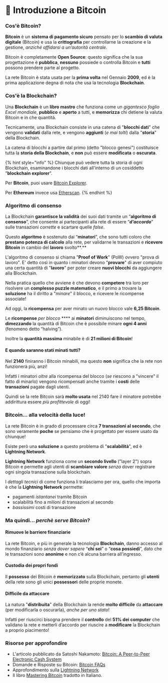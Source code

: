 # 📖 Introduzione a Bitcoin

### Cos'è Bitcoin?

**Bitcoin** è un **sistema di pagamento sicuro** pensato per lo **scambio di valuta digitale** (Bitcoin) e usa la **crittografia** per controllarne la creazione e la gestione, _anziché affidarsi a un’autorità centrale_.

Bitcoin è completamente **Open Source**: questo significa che la sua progettazione è **pubblica**, **nessuno** possiede o controlla Bitcoin e **tutti** possono prendere parte al progetto.

La rete Bitcoin è stata usata per la **prima volta** nel Gennaio **2009**, ed è la prima applicazione degna di nota che usa la tecnologia **Blockchain**.

### Cos'è la Blockchain?

Una **Blockchain** è un **libro mastro** che funziona come un _gigantesco foglio Excel mondiale_, **pubblico** e **aperto** a tutti, e **memorizza** chi detiene la valuta Bitcoin e in che quantità.

Tecnicamente, una Blockchain consiste in una catena di "**blocchi dati**" che vengono **validati** dalla rete, e vengono **aggiunti** (_e mai tolti_) dalla "**storia**" della Blockchain.&#x20;

La catena di blocchi a partire dal primo (detto "blocco genesi") costituisce tutta la **storia della Blockchain**, e **non** può essere **modificata** o **oscurata**.

{% hint style="info" %}
Chiunque può vedere tutta la storia di ogni Blockchain, esaminandone i blocchi dati all'interno di un cosiddetto "**blockchain explorer**".&#x20;

Per **Bitcoin**, puoi usare [Bitcoin Explorer](https://www.blockchain.com/explorer).

Per **Ethereum** invece usa [Etherscan](https://etherscan.io/).
{% endhint %}

### Algoritmo di consenso&#x20;

La Blockchain **garantisce la validità** dei suoi dati tramite un “**algoritmo di consenso**”, che consente ai partecipanti alla rete di essere “_**d’accordo**_” sulle transazioni _corrette_ e scartare quelle _false_.

Questo **algoritmo** è sostenuto dai “**minatori**”, che sono tutti coloro che **prestano potenza di calcolo** alla rete, per validarne le transazioni e **ricevere Bitcoin** in cambio del **lavoro** svolto**.**

L'algoritmo di consenso si chiama "**Proof of Work**" (PoW) ovvero "prova di lavoro". E' detto così in quanto i minatori devono "**provare**" di aver compiuto una certa quantità di "**lavoro**" per poter creare **nuovi blocchi** da aggiungere alla Blockchain.

Nella pratica quello che avviene è che devono **competere** tra loro per risolvere un **complesso puzzle matematico**, e il primo a trovare la **soluzione** ha il diritto a "_minare_" il blocco, e ricevere le ricompense associate!

Ad oggi, la **ricompensa** per aver minato un nuovo blocco vale **6,25 Bitcoin**.

Le **ricompense** _per blocco_ **** ai **minatori** diminuiscono nel tempo, **dimezzando** la quantità di Bitcoin che è possibile minare **ogni 4 anni** (fenomeno detto “halving”).

Inoltre la **quantità massima** minabile è di **21 milioni di Bitcoin**!

#### E quando saranno stati minati tutti?

Nel **2140** finiranno i Bitcoin minabili, ma questo **non** significa che la rete non funzionerà più, anzi!

Infatti i minatori _oltre_ alla ricompensa del blocco (_se_ riescono a "vincere" il fatto di minarlo) vengono ricompensati anche tramite i **costi** delle **transazioni** pagate dagli utenti.

Quindi se la rete Bitcoin sarà **molto usata** nel 2140 fare il minatore potrebbe addirittura essere _più profittevole_ di oggi!&#x20;

### Bitcoin... alla velocità della luce!

La rete Bitcoin è in grado di processare circa **7 transazioni al secondo**, che sono veramente **poche** se pensiamo che è progettato per essere usato da chiunque!

Esiste però una **soluzione** a questo problema di "**scalabilità**", ed è **Lightning Network**.&#x20;

**Lightning Network** funziona come un **secondo livello** ("layer 2") sopra Bitcoin e permette agli utenti di **scambiare valore** _senza_ dover registrare ogni singola transazione sulla blockchain.

I _dettagli tecnici_ di come funziona li tralasciamo per ora, quello che importa è che la **Lightning Network** permette:

* pagamenti _istantanei_ tramite Bitcoin
* scalabilità fino a _milioni_ di transazioni al secondo
* _bassissimi_ costi di transazione

### Ma quindi... _perchè serve Bitcoin_?

#### Rimuove le barriere finanziarie

La rete Bitcoin, e più in generale la tecnologia **Blockchain**, danno accesso al mondo finanziario _senza dover sapere_ “**chi sei**” o “**cosa possiedi**”, dato che le transazioni sono **anonime** e non c’è alcuna barriera all’ingresso.

#### Custodia dei propri fondi

Il **possesso** dei Bitcoin è **memorizzato** sulla Blockchain, pertanto gli **utenti** della rete sono gli unici **possessori** delle proprie monete.

#### Difficile da attaccare

La natura "**distribuita**" della Blockchain la rende **molto difficile** da **attaccare** (per modificarla o oscurarla), _anche per uno stato_!

Infatti per riuscirci bisogna prendere il **controllo** del **51% dei computer** che validano la rete e metterli d’accordo per riuscire a **modificare** la Blockchain a proprio piacimento!

### Risorse per approfondire

* L'articolo pubblicato da Satoshi Nakamoto: [Bitcoin: A Peer-to-Peer Electronic Cash System](https://bitcoin.org/bitcoin.pdf)
* Domande e Risposte su Bitcoin: [Bitcoin FAQs](https://en.bitcoin.it/wiki/Help:FAQ)&#x20;
* Approfondimento sulla [Lightning Network](https://lightning.network/)
* Il libro [Mastering Bitcoin](https://riccardomasutti.com/Mastering%20Bitcoin%20-%20Traduzione%20italiana%20della%20guida%20completa%20al%20mondo%20di%20bitcoin%20e%20della%20blockchain.pdf) tradotto in Italiano.&#x20;

